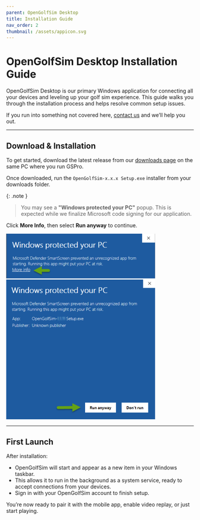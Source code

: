 ```yaml
---
parent: OpenGolfSim Desktop
title: Installation Guide
nav_order: 2
thumbnail: /assets/appicon.svg
---
```


# OpenGolfSim Desktop Installation Guide

OpenGolfSim Desktop is our primary Windows application for connecting all your devices and leveling up your golf sim experience. This guide walks you through the installation process and helps resolve common setup issues.

If you run into something not covered here, [contact us](/contact) and we’ll help you out.

---

## Download & Installation

To get started, download the latest release from our [downloads page](https://sandbox.opengolfsim.com/account/downloads) on the same PC where you run GSPro.

Once downloaded, run the `OpenGolfSim-x.x.x Setup.exe` installer from your downloads folder.

{: .note }
> You may see a **"Windows protected your PC"** popup. This is expected while we finalize Microsoft code signing for our application.

Click **More Info**, then select **Run anyway** to continue.

<img src="/assets/OGS_Documentation/windows_signing1.png" alt="Windows SmartScreen - Step 1" width="400" />
<br />
<img src="/assets/OGS_Documentation/windows_signing2.png" alt="Windows SmartScreen - Step 2" width="400" />

---

## First Launch

After installation:

- OpenGolfSim will start and appear as a new item in your Windows taskbar.
- This allows it to run in the background as a system service, ready to accept connections from your devices.
- Sign in with your OpenGolfSim account to finish setup.

You’re now ready to pair it with the mobile app, enable video replay, or just start playing.

